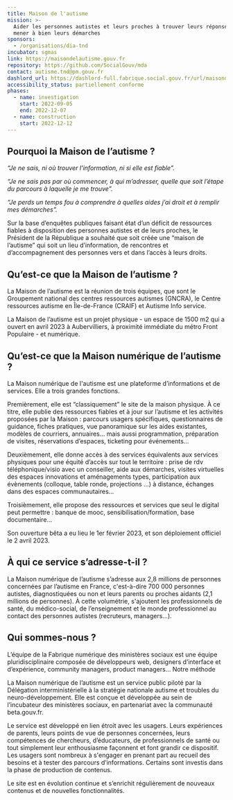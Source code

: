 ```yaml
---
title: Maison de l'autisme
mission: >-
  Aider les personnes autistes et leurs proches à trouver leurs réponses et à
  mener à bien leurs démarches
sponsors:
  - /organisations/dia-tnd
incubator: sgmas
link: https://maisondelautisme.gouv.fr
repository: https://github.com/SocialGouv/mda
contact: autisme.tnd@pm.gouv.fr
dashlord_url: https://dashlord-full.fabrique.social.gouv.fr/url/maisondelautisme-gouv-fr/
accessibility_status: partiellement conforme
phases:
  - name: investigation
    start: 2022-09-05
    end: 2022-12-07
  - name: construction
    start: 2022-12-12
---
```


## Pourquoi la Maison de l’autisme ? 


*“Je ne sais, ni où trouver l’information, ni si elle est fiable”.*

*“Je ne sais pas par où commencer, à qui m’adresser, quelle que soit l’étape du parcours à laquelle je me trouve”.*

*“Je perds un temps fou à comprendre à quelles aides j’ai droit et à remplir mes démarches”.*

Sur la base d’enquêtes publiques faisant état d’un déficit de ressources fiables à disposition des personnes autistes et de leurs proches, le Président de la République a souhaité que soit créée une “maison de l’autisme” qui soit un lieu d’information, de rencontres et d’accompagnement des personnes vers et dans l’accès à leurs droits. 


## Qu’est-ce que la Maison de l’autisme ?


La Maison de l’autisme est la réunion de trois équipes, que sont le Groupement national des centres ressources autismes (GNCRA), le Centre ressources autisme en Île-de-France (CRAIF) et Autisme Info service.

La Maison de l’autisme est un projet physique - un espace de 1500 m2 qui a ouvert en avril 2023 à Aubervilliers, à proximité immédiate du métro Front Populaire - et numérique. 


## Qu’est-ce que la Maison numérique de l’autisme ?


La Maison numérique de l'autisme est une plateforme d’informations et de services. Elle a trois grandes fonctions. 

Premièrement, elle est “classiquement” le site de la maison physique. À ce titre, elle publie des ressources fiables et à jour sur l’autisme et les activités proposées par la Maison : parcours usagers spécifiques, questionnaires de guidance, fiches pratiques, vue panoramique sur les aides existantes, modèles de courriers, annuaires… mais aussi programmation, préparation de visites, réservations d’espaces, ticketing pour événements… 

Deuxièmement, elle donne accès à des services équivalents aux services physiques pour une équité d’accès sur tout le territoire : prise de rdv téléphonique/visio avec un conseiller, aide aux démarches, visites virtuelles des espaces innovations et aménagements types, participation aux évènements (colloque, table ronde, projections …) à distance, échanges dans des espaces communautaires…

Troisièmement, elle propose des ressources et services que seul le digital peut permettre : banque de mooc, sensibilisation/formation, base documentaire… 

Son ouverture bêta a eu lieu le 1er février 2023, et son déploiement officiel le 2 avril 2023. 


## À qui ce service s’adresse-t-il ?


La Maison numérique de l’autisme s’adresse aux 2,8 millions de personnes concernées par l’autisme en France, c'est-à-dire 700 000 personnes autistes, diagnostiquées ou non et leurs parents ou proches aidants (2,1 millions de personnes). À cette volumétrie, s'ajoutent les professionnels de santé, du médico-social, de l’enseignement et le monde professionnel au contact des personnes autistes (recruteurs, managers…).

## Qui sommes-nous ?



L’équipe de la Fabrique numérique des ministères sociaux est une équipe pluridisciplinaire composée de développeurs web, designers d’interface et d’expérience, community managers, product managers… 
Notre méthode

La Maison numérique de l’autisme est un service public piloté par la Délégation interministérielle à la stratégie nationale autisme et troubles du neuro-développement. Elle est conçue et développée au sein de l’incubateur des ministères sociaux, en partenariat avec la communauté beta.gouv.fr.

Le service est développé en lien étroit avec les usagers. Leurs expériences de parents, leurs points de vue de personnes concernées, leurs compétences de chercheurs, d’éducateurs, de professionnels de santé ou tout simplement leur enthousiasme façonnent et font grandir ce dispositif. Les usagers sont nombreux à s'engager en prenant part au recueil des besoins et à tester des parcours d’informations. Certains sont investis dans la phase de production de contenus. 

Le site est en évolution continue et s’enrichit régulièrement de nouveaux contenus et de nouvelles fonctionnalités.

